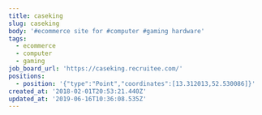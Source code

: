 ```yaml
---
title: caseking
slug: caseking
body: '#ecommerce site for #computer #gaming hardware'
tags:
  - ecommerce
  - computer
  - gaming
job_board_url: 'https://caseking.recruitee.com/'
positions:
  - position: '{"type":"Point","coordinates":[13.312013,52.530086]}'
created_at: '2018-02-01T20:53:21.440Z'
updated_at: '2019-06-16T10:36:08.535Z'
---
```


